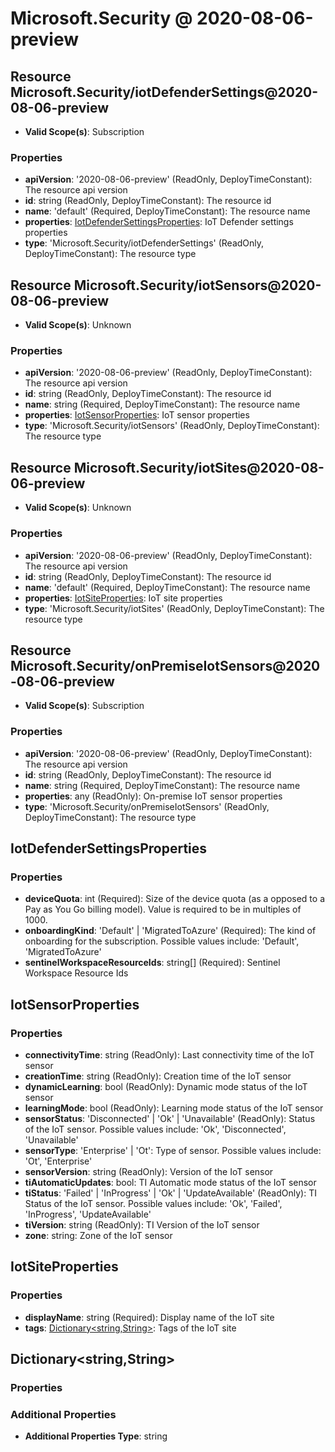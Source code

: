 # Microsoft.Security @ 2020-08-06-preview

## Resource Microsoft.Security/iotDefenderSettings@2020-08-06-preview
* **Valid Scope(s)**: Subscription
### Properties
* **apiVersion**: '2020-08-06-preview' (ReadOnly, DeployTimeConstant): The resource api version
* **id**: string (ReadOnly, DeployTimeConstant): The resource id
* **name**: 'default' (Required, DeployTimeConstant): The resource name
* **properties**: [IotDefenderSettingsProperties](#iotdefendersettingsproperties): IoT Defender settings properties
* **type**: 'Microsoft.Security/iotDefenderSettings' (ReadOnly, DeployTimeConstant): The resource type

## Resource Microsoft.Security/iotSensors@2020-08-06-preview
* **Valid Scope(s)**: Unknown
### Properties
* **apiVersion**: '2020-08-06-preview' (ReadOnly, DeployTimeConstant): The resource api version
* **id**: string (ReadOnly, DeployTimeConstant): The resource id
* **name**: string (Required, DeployTimeConstant): The resource name
* **properties**: [IotSensorProperties](#iotsensorproperties): IoT sensor properties
* **type**: 'Microsoft.Security/iotSensors' (ReadOnly, DeployTimeConstant): The resource type

## Resource Microsoft.Security/iotSites@2020-08-06-preview
* **Valid Scope(s)**: Unknown
### Properties
* **apiVersion**: '2020-08-06-preview' (ReadOnly, DeployTimeConstant): The resource api version
* **id**: string (ReadOnly, DeployTimeConstant): The resource id
* **name**: 'default' (Required, DeployTimeConstant): The resource name
* **properties**: [IotSiteProperties](#iotsiteproperties): IoT site properties
* **type**: 'Microsoft.Security/iotSites' (ReadOnly, DeployTimeConstant): The resource type

## Resource Microsoft.Security/onPremiseIotSensors@2020-08-06-preview
* **Valid Scope(s)**: Subscription
### Properties
* **apiVersion**: '2020-08-06-preview' (ReadOnly, DeployTimeConstant): The resource api version
* **id**: string (ReadOnly, DeployTimeConstant): The resource id
* **name**: string (Required, DeployTimeConstant): The resource name
* **properties**: any (ReadOnly): On-premise IoT sensor properties
* **type**: 'Microsoft.Security/onPremiseIotSensors' (ReadOnly, DeployTimeConstant): The resource type

## IotDefenderSettingsProperties
### Properties
* **deviceQuota**: int (Required): Size of the device quota (as a opposed to a Pay as You Go billing model). Value is required to be in multiples of 1000.
* **onboardingKind**: 'Default' | 'MigratedToAzure' (Required): The kind of onboarding for the subscription. Possible values include: 'Default', 'MigratedToAzure'
* **sentinelWorkspaceResourceIds**: string[] (Required): Sentinel Workspace Resource Ids

## IotSensorProperties
### Properties
* **connectivityTime**: string (ReadOnly): Last connectivity time of the IoT sensor
* **creationTime**: string (ReadOnly): Creation time of the IoT sensor
* **dynamicLearning**: bool (ReadOnly): Dynamic mode status of the IoT sensor
* **learningMode**: bool (ReadOnly): Learning mode status of the IoT sensor
* **sensorStatus**: 'Disconnected' | 'Ok' | 'Unavailable' (ReadOnly): Status of the IoT sensor. Possible values include: 'Ok', 'Disconnected', 'Unavailable'
* **sensorType**: 'Enterprise' | 'Ot': Type of sensor. Possible values include: 'Ot', 'Enterprise'
* **sensorVersion**: string (ReadOnly): Version of the IoT sensor
* **tiAutomaticUpdates**: bool: TI Automatic mode status of the IoT sensor
* **tiStatus**: 'Failed' | 'InProgress' | 'Ok' | 'UpdateAvailable' (ReadOnly): TI Status of the IoT sensor. Possible values include: 'Ok', 'Failed', 'InProgress', 'UpdateAvailable'
* **tiVersion**: string (ReadOnly): TI Version of the IoT sensor
* **zone**: string: Zone of the IoT sensor

## IotSiteProperties
### Properties
* **displayName**: string (Required): Display name of the IoT site
* **tags**: [Dictionary<string,String>](#dictionarystringstring): Tags of the IoT site

## Dictionary<string,String>
### Properties
### Additional Properties
* **Additional Properties Type**: string

